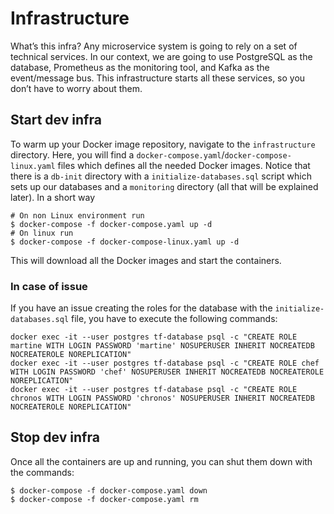 # Infrastructure
What’s this infra?
Any microservice system is going to rely on a set of technical services. In our context, we are going to use PostgreSQL as the database, Prometheus as the monitoring tool, and Kafka as the event/message bus. This infrastructure starts all these services, so you don’t have to worry about them.

## Start dev infra
To warm up your Docker image repository, navigate to the `infrastructure` directory. Here, you will find a `docker-compose.yaml`/`docker-compose-linux.yaml` files which defines all the needed Docker images. Notice that there is a `db-init` directory with a `initialize-databases.sql` script which sets up our databases and a `monitoring` directory (all that will be explained later).
In a short way
`````shell script
# On non Linux environment run
$ docker-compose -f docker-compose.yaml up -d
# On linux run
$ docker-compose -f docker-compose-linux.yaml up -d
`````
This will download all the Docker images and start the containers.

### In case of issue
If you have an issue creating the roles for the database with the `initialize-databases.sql` file, you have to execute the following commands:
```` shell script
docker exec -it --user postgres tf-database psql -c "CREATE ROLE martine WITH LOGIN PASSWORD 'martine' NOSUPERUSER INHERIT NOCREATEDB NOCREATEROLE NOREPLICATION"
docker exec -it --user postgres tf-database psql -c "CREATE ROLE chef WITH LOGIN PASSWORD 'chef' NOSUPERUSER INHERIT NOCREATEDB NOCREATEROLE NOREPLICATION"
docker exec -it --user postgres tf-database psql -c "CREATE ROLE chronos WITH LOGIN PASSWORD 'chronos' NOSUPERUSER INHERIT NOCREATEDB NOCREATEROLE NOREPLICATION"
````
## Stop dev infra
Once all the containers are up and running, you can shut them down with the commands:
````shell script
$ docker-compose -f docker-compose.yaml down
$ docker-compose -f docker-compose.yaml rm
````

